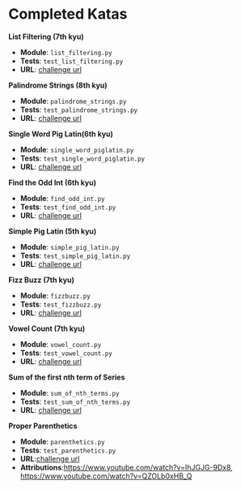 # Completed Katas

**List Filtering (7th kyu)**

- **Module**: `list_filtering.py`
- **Tests**: `test_list_filtering.py`
- **URL**: [challenge url](https://www.codewars.com/kata/53dbd5315a3c69eed20002dd)

**Palindrome Strings (8th kyu)**

- **Module**: `palindrome_strings.py`
- **Tests**: `test_palindrome_strings.py`
- **URL**: [challenge url](https://www.codewars.com/kata/57a5015d72292ddeb8000b31)

**Single Word Pig Latin(6th kyu)**

- **Module**: `single_word_piglatin.py`
- **Tests**: `test_single_word_piglatin.py`
- **URL**: [challenge url](https://www.codewars.com/kata/558878ab7591c911a4000007)

**Find the Odd Int (6th kyu)**

- **Module**: `find_odd_int.py`
- **Tests**: `test_find_odd_int.py`
- **URL**: [challenge url](https://www.codewars.com/kata/54da5a58ea159efa38000836)

**Simple Pig Latin (5th kyu)**

- **Module**: `simple_pig_latin.py`
- **Tests**: `test_simple_pig_latin.py`
- **URL**: [challenge url](https://www.codewars.com/kata/520b9d2ad5c005041100000f)

**Fizz Buzz (7th kyu)**

- **Module**: `fizzbuzz.py`
- **Tests**: `test_fizzbuzz.py`
- **URL**: [challenge url](https://www.codewars.com/kata/5300901726d12b80e8000498)

**Vowel Count (7th kyu)**

- **Module**: `vowel_count.py`
- **Tests**: `test_vowel_count.py`
- **URL**: [challenge url](https://www.codewars.com/kata/54ff3102c1bad923760001f3)

**Sum of the first nth term of Series**

- **Module**: `sum_of_nth_terms.py`
- **Tests**: `test_sum_of_nth_terms.py`
- **URL**: [challenge url](https://www.codewars.com/kata/555eded1ad94b00403000071)

**Proper Parenthetics**

- **Module**: `parenthetics.py`
- **Tests**: `test_parenthetics.py`
- **URL**:[challenge url](https://codefellows.github.io/sea-python-401d7/assignments/proper_parenthetics.html)
- **Attributions**:https://www.youtube.com/watch?v=IhJGJG-9Dx8, https://www.youtube.com/watch?v=QZOLb0xHB_Q

